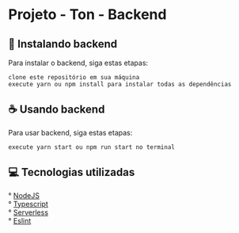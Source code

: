 # Projeto - Ton - Backend

## 🚀 Instalando backend

Para instalar o backend, siga estas etapas:

```
clone este repositório em sua máquina
execute yarn ou npm install para instalar todas as dependências
```

## ☕ Usando backend

Para usar backend, siga estas etapas:

```
execute yarn start ou npm run start no terminal
```

## 💻 Tecnologias utilizadas

° [NodeJS](https://nodejs.org/en/)<br/>
° [Typescript](https://typescriptlang.org/)<br/>
° [Serverless](https://www.serverless.com/)<br/>
° [Eslint](https://eslint.org/)